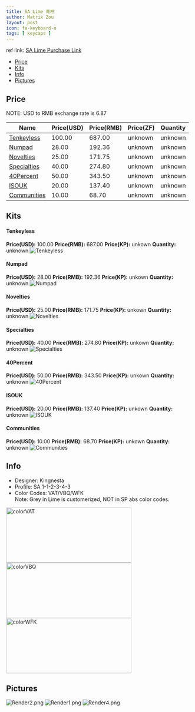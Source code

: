```yaml
---
title: SA Lime 青柠
author: Matrix Zou
layout: post
icon: fa-keyboard-o
tags: [ keycaps ]
---
```


ref link: [SA Lime Purchase Link](https://pimpmykeyboard.com/sa-lime-keyset/)

* [Price](#price)
* [Kits](#kits)
* [Info](#info)
* [Pictures](#pictures)

## Price

NOTE: USD to RMB exchange rate is 6.87

| Name          | Price(USD)    | Price(RMB)  | Price(ZF)  | Quantity |
| ------------- | ------------- | ----------- | ---------- | -------- |
|[Tenkeyless](#tenkeyless)|100.00|687.00|unknown|unknown|
|[Numpad](#numpad)|28.00|192.36|unknown|unknown|
|[Novelties](#novelties)|25.00|171.75|unknown|unknown|
|[Specialties](#specialties)|40.00|274.80|unknown|unknown|
|[40Percent](#40percent)|50.00|343.50|unknown|unknown|
|[ISOUK](#isouk)|20.00|137.40|unknown|unknown|
|[Communities](#communities)|10.00|68.70|unknown|unknown|

## Kits
#### Tenkeyless
**Price(USD):** 100.00	**Price(RMB):** 687.00	**Price(KP):** unkown	**Quantity:** unknown
<img src="{{ 'assets/images/lime/kits_pics/tenkeyless.jpg' | relative_url }}" alt="Tenkeyless" class="image featured">

#### Numpad
**Price(USD):** 28.00	**Price(RMB):** 192.36	**Price(KP):** unkown	**Quantity:** unknown
<img src="{{ 'assets/images/lime/kits_pics/numpad.jpg' | relative_url }}" alt="Numpad" class="image featured">

#### Novelties
**Price(USD):** 25.00	**Price(RMB):** 171.75	**Price(KP):** unkown	**Quantity:** unknown
<img src="{{ 'assets/images/lime/kits_pics/novelties.jpg' | relative_url }}" alt="Novelties" class="image featured">

#### Specialties
**Price(USD):** 40.00	**Price(RMB):** 274.80	**Price(KP):** unkown	**Quantity:** unknown
<img src="{{ 'assets/images/lime/kits_pics/specialties.jpg' | relative_url }}" alt="Specialties" class="image featured">

#### 40Percent
**Price(USD):** 50.00	**Price(RMB):** 343.50	**Price(KP):** unkown	**Quantity:** unknown
<img src="{{ 'assets/images/lime/kits_pics/40percent.jpg' | relative_url }}" alt="40Percent" class="image featured">

#### ISOUK
**Price(USD):** 20.00	**Price(RMB):** 137.40	**Price(KP):** unkown	**Quantity:** unknown
<img src="{{ 'assets/images/lime/kits_pics/isouk.jpg' | relative_url }}" alt="ISOUK" class="image featured">

#### Communities
**Price(USD):** 10.00	**Price(RMB):** 68.70	**Price(KP):** unkown	**Quantity:** unknown
<img src="{{ 'assets/images/lime/kits_pics/communities.jpg' | relative_url }}" alt="Communities" class="image featured">

## Info
* Designer: Kingnesta
* Profile: SA 1-1-2-3-4-3
* Color Codes: VAT/VBQ/WFK  
Note: Grey in Lime is customerized, NOT in SP abs color codes.  
<img src="{{ 'assets/images/SP_ColorCodes/abs/SP_Abs_ColorCodes_VAT.png' | relative_url }}" alt="colorVAT" height="150" width="340">
<img src="{{ 'assets/images/SP_ColorCodes/abs/SP_Abs_ColorCodes_VBQ.png' | relative_url }}" alt="colorVBQ" height="150" width="340">
<img src="{{ 'assets/images/SP_ColorCodes/abs/SP_Abs_ColorCodes_WFK.png' | relative_url }}" alt="colorWFK" height="150" width="340">

## Pictures
<img src="{{ 'assets/images/lime/rendering_pics/Render2.png' | relative_url }}" alt="Render2.png" class="image featured">
<img src="{{ 'assets/images/lime/rendering_pics/Render1.png' | relative_url }}" alt="Render1.png" class="image featured">
<img src="{{ 'assets/images/lime/rendering_pics/Render4.png' | relative_url }}" alt="Render4.png" class="image featured">
